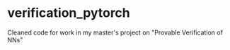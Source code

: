 # verification_pytorch
Cleaned code for work in my master's project on "Provable Verification of NNs"
